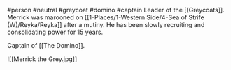 #person #neutral #greycoat #domino #captain
Leader of the [[Greycoats]].  Merrick was marooned on [[1-Places/1-Western Side/4-Sea of Strife (W)/Reyka/Reyka]] after a mutiny.  He has been slowly recruiting and consolidating power for 15 years.

Captain of [[The Domino]].

![[Merrick the Grey.jpg]]